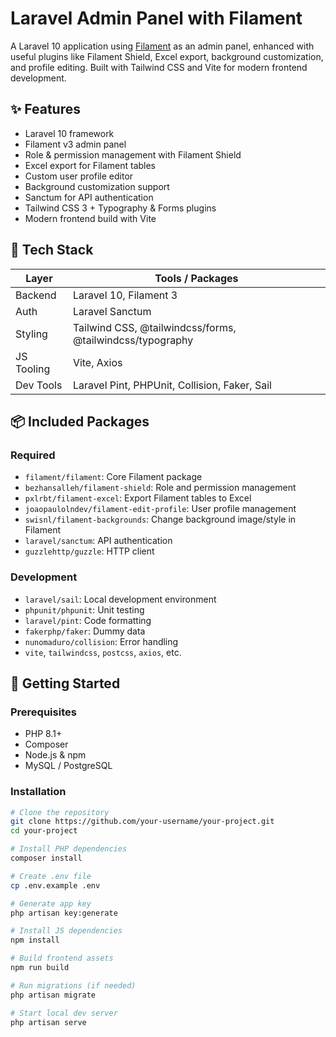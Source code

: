 # Laravel Admin Panel with Filament

A Laravel 10 application using [Filament](https://filamentphp.com/) as an admin panel, enhanced with useful plugins like Filament Shield, Excel export, background customization, and profile editing. Built with Tailwind CSS and Vite for modern frontend development.

## ✨ Features

- Laravel 10 framework
- Filament v3 admin panel
- Role & permission management with Filament Shield
- Excel export for Filament tables
- Custom user profile editor
- Background customization support
- Sanctum for API authentication
- Tailwind CSS 3 + Typography & Forms plugins
- Modern frontend build with Vite

## 🧰 Tech Stack

| Layer     | Tools / Packages                                       |
|-----------|--------------------------------------------------------|
| Backend   | Laravel 10, Filament 3                                 |
| Auth      | Laravel Sanctum                                        |
| Styling   | Tailwind CSS, @tailwindcss/forms, @tailwindcss/typography |
| JS Tooling| Vite, Axios                                            |
| Dev Tools | Laravel Pint, PHPUnit, Collision, Faker, Sail         |

## 📦 Included Packages

### Required

- `filament/filament`: Core Filament package
- `bezhansalleh/filament-shield`: Role and permission management
- `pxlrbt/filament-excel`: Export Filament tables to Excel
- `joaopaulolndev/filament-edit-profile`: User profile management
- `swisnl/filament-backgrounds`: Change background image/style in Filament
- `laravel/sanctum`: API authentication
- `guzzlehttp/guzzle`: HTTP client

### Development

- `laravel/sail`: Local development environment
- `phpunit/phpunit`: Unit testing
- `laravel/pint`: Code formatting
- `fakerphp/faker`: Dummy data
- `nunomaduro/collision`: Error handling
- `vite`, `tailwindcss`, `postcss`, `axios`, etc.

## 🚀 Getting Started

### Prerequisites

- PHP 8.1+
- Composer
- Node.js & npm
- MySQL / PostgreSQL

### Installation

```bash
# Clone the repository
git clone https://github.com/your-username/your-project.git
cd your-project

# Install PHP dependencies
composer install

# Create .env file
cp .env.example .env

# Generate app key
php artisan key:generate

# Install JS dependencies
npm install

# Build frontend assets
npm run build

# Run migrations (if needed)
php artisan migrate

# Start local dev server
php artisan serve
